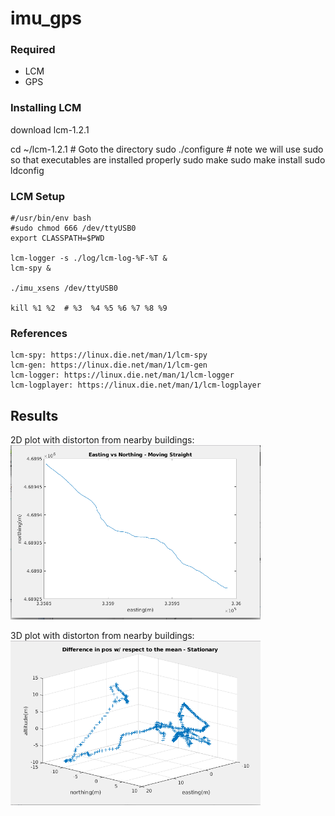 # imu_gps

### Required
* LCM
* GPS

### Installing LCM
download lcm-1.2.1    	

cd ~/lcm-1.2.1	      	# Goto the directory
sudo ./configure      	# note we will use sudo so that executables are installed properly
sudo make
sudo make install
sudo ldconfig

### LCM Setup
```
#/usr/bin/env bash
#sudo chmod 666 /dev/ttyUSB0
export CLASSPATH=$PWD

lcm-logger -s ./log/lcm-log-%F-%T &
lcm-spy & 

./imu_xsens /dev/ttyUSB0

kill %1 %2  # %3  %4 %5 %6 %7 %8 %9
```
### References
```
lcm-spy: https://linux.die.net/man/1/lcm-spy
lcm-gen: https://linux.die.net/man/1/lcm-gen
lcm-logger: https://linux.die.net/man/1/lcm-logger
lcm-logplayer: https://linux.die.net/man/1/lcm-logplayer
```

## Results

2D plot with distorton from nearby buildings:
<img src="output/2d_plot.png" alt="final" width="400"/>


3D plot with distorton from nearby buildings:
<img src="output/3d_plot.png" alt="final" width="400"/>
